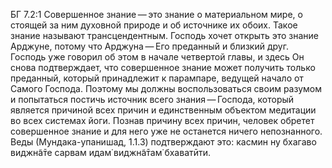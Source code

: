 БГ 7.2:1	Совершенное знание — это знание о материальном мире, о стоящей за ним духовной природе и об источнике их обоих. Такое знание называют трансцендентным. Господь хочет открыть это знание Арджуне, потому что Арджуна — Его преданный и близкий друг. Господь уже говорил об этом в начале четвертой главы, и здесь Он снова подтверждает, что совершенное знание может получить только преданный, который принадлежит к парампаре, ведущей начало от Самого Господа. Поэтому мы должны воспользоваться своим разумом и попытаться постичь источник всего знания — Господа, который является причиной всех причин и единственным объектом медитации во всех системах йоги. Познав причину всех причин, человек обретет совершенное знание и для него уже не останется ничего непознанного. Веды (Мундака-упанишад, 1.1.3) подтверждают это: касмин ну бхагаво виджн̃а̄те сарвам идам̇ виджн̃а̄там̇ бхаватӣти.